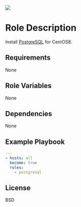 [![](https://github.com/ansible-roles-mamono210/postgresql/workflows/build/badge.svg)](https://github.com/ansible-roles-mamono210/postgresql/actions?query=workflow%3Abuild)

Role Description
=========

Install [PostgreSQL](https://www.postgresql.org) for CentOS8.

Requirements
------------

None

Role Variables
--------------

None

Dependencies
------------

None

Example Playbook
----------------

```YAML
---
- hosts: all
  become: true
  roles:
    - postgresql
```

License
-------

BSD
